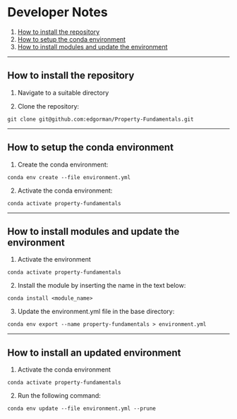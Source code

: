 # Developer Notes

1. [How to install the repository](#how-to-install-the-repository)
2. [How to setup the conda environment](#how-to-setup-the-conda-environment)
3. [How to install modules and update the environment](#how-to-install-modules-and-update-the-environment)

* * * * *

## How to install the repository
1. Navigate to a suitable directory

2. Clone the repository:
```
git clone git@github.com:edgorman/Property-Fundamentals.git
```

* * * * *

## How to setup the conda environment
1. Create the conda environment:
```
conda env create --file environment.yml
```

2. Activate the conda environment:
```
conda activate property-fundamentals
```

* * * * *

## How to install modules and update the environment
1. Activate the environment
```
conda activate property-fundamentals
```

2. Install the module by inserting the name in the text below:
```
conda install <module_name>
```

3. Update the environment.yml file in the base directory:
```
conda env export --name property-fundamentals > environment.yml
```

* * * * *

## How to install an updated environment
1. Activate the conda environment
```
conda activate property-fundamentals
```

2. Run the following command:
```
conda env update --file environment.yml --prune
```
